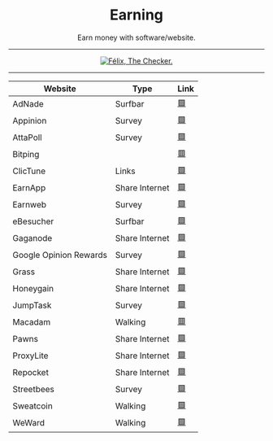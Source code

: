 <div align="center"><h1>Earning</h1>
<p>Earn money with software/website.</p>

___

[![Félix, The Checker.](https://github.com/LeBazarDeBryan/Earning/actions/workflows/link.yml/badge.svg)](https://github.com/LeBazarDeBryan/Earning/actions/workflows/link.yml)
___

| Website | Type | Link |
|---------|------|------|
| AdNade | Surfbar | <a href="https://adnade.net/?ref=LeBazarDeBryan">🟩</a> |
| Appinion | Survey | <a href="">🟩</a> |
| AttaPoll | Survey | <a href="https://attapoll.app/join/ykvoh">🟩</a> |
| Bitping |  | <a href="https://app.bitping.com/?r=fxiFvAEg">🟥</a> |
| ClicTune | Links | <a href="https://www.clictune.com/auth/signup/140463">🟩</a> |
| EarnApp | Share Internet | <a href="https://earnapp.com/dashboard/signup?r=B3RlZCMl">🟩</a> |
| Earnweb | Survey | <a href="">🟩</a> |
| eBesucher | Surfbar | <a href="https://www.ebesucher.com/?ref=justfelix">🟩</a> |
| Gaganode | Share Internet | <a href="https://dashboard.gaganode.com/register?referral_code=brgbswarhqlepuu">🟩</a> |
| Google Opinion Rewards | Survey | <a href="https://surveys.google.com/google-opinion-rewards/">🟩</a> |
| Grass | Share Internet | <a href="https://app.getgrass.io/register/?referralCode=fvehjREzI13uGQv">🟩</a> |
| Honeygain | Share Internet | <a href="https://r.honeygain.me/LEBAZD645C">🟩</a> |
| JumpTask | Survey | <a href="https://www.jumptask.io/r/decyvanejacy">🟩</a> |
| Macadam | Walking | <a href="https://macadam.carrd.co">🟥</a> |
| Pawns | Share Internet | <a href="https://pawns.app/?r=3178929">🟩</a> |
| ProxyLite | Share Internet | <a href="https://proxylite.ru/?r=Q48OO8CX&utm_source=GitHub">🟩</a> |
| Repocket | Share Internet | <a href="https://link.repocket.com/vxLX">🟩</a> |
| Streetbees | Survey | <a href="https://www.streetbees.com">🟩</a> |
| Sweatcoin | Walking | <a href="https://sweatco.in/i/severinegalera">🟩</a> |
| WeWard | Walking | <a href="https://www.wewardapp.com">🟩</a> |
</div>
